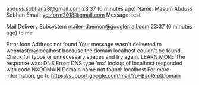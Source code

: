 abduss.sobhan28@gmail.com
23:37 (0 minutes ago)
Name: Masum Abduss Sobhan Email: yesform2018@gmail.com Message: test

Mail Delivery Subsystem <mailer-daemon@googlemail.com>
23:37 (0 minutes ago)
to me

Error Icon
Address not found
Your message wasn't delivered to webmaster@localhost because the domain localhost couldn't be found. Check for typos or unnecessary spaces and try again.
LEARN MORE
The response was:
DNS Error: DNS type 'mx' lookup of localhost responded with code NXDOMAIN Domain name not found: localhost For more information, go to https://support.google.com/mail/?p=BadRcptDomain
